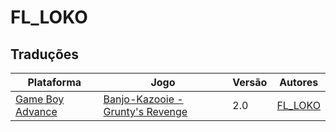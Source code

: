 # FL_LOKO

## Traduções

| Plataforma | Jogo | Versão | Autores |
| ----------- | ----------- | ----------- | ----------- |
| [Game Boy Advance](../../traducoes/game-boy-advance/) | [Banjo-Kazooie - Grunty's Revenge](../../traducoes/game-boy-advance/banjo-kazooie-gruntys-revenge_fl_loko/) | 2.0 | [FL\_LOKO](../../autores/fl_loko/) |